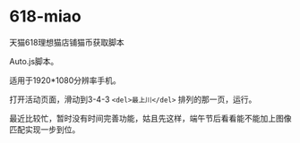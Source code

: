 # 618-miao
天猫618理想猫店铺猫币获取脚本

Auto.js脚本。

适用于1920*1080分辨率手机。

打开活动页面，滑动到3-4-3 ```<del>最上川</del>``` 排列的那一页，运行。

最近比较忙，暂时没有时间完善功能，姑且先这样，端午节后看看能不能加上图像匹配实现一步到位。
